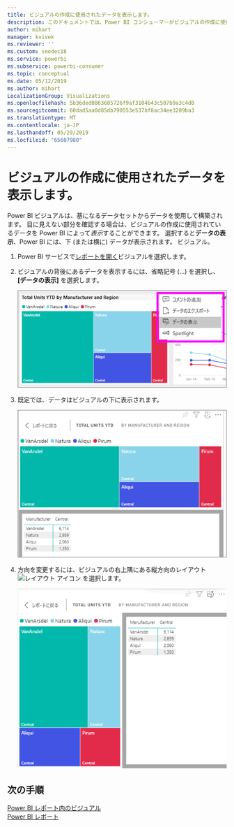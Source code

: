 ```yaml
---
title: ビジュアルの作成に使用されたデータを表示します。
description: このドキュメントでは、Power BI コンシューマーがビジュアルの作成に使用するデータを "表示" する方法について説明します。
author: mihart
manager: kvivek
ms.reviewer: ''
ms.custom: seodec18
ms.service: powerbi
ms.subservice: powerbi-consumer
ms.topic: conceptual
ms.date: 05/12/2019
ms.author: mihart
LocalizationGroup: Visualizations
ms.openlocfilehash: 5b36ded0863685726f9af3104b43c507b9a3c4d0
ms.sourcegitcommit: 60dad5aa0d85db790553e537bf8ac34ee3289ba3
ms.translationtype: MT
ms.contentlocale: ja-JP
ms.lasthandoff: 05/29/2019
ms.locfileid: "65607980"
---
```

# <a name="show-the-data-that-was-used-to-create-the-visual"></a>ビジュアルの作成に使用されたデータを表示します。

Power BI ビジュアルは、基になるデータセットからデータを使用して構築されます。 目に見えない部分を確認する場合は、ビジュアルの作成に使用されているデータを Power BI によって*表示*することができます。 選択すると**データの表示**、Power BI には、下 (または横に) データが表示されます。 ビジュアル。


1. Power BI サービスで[レポートを開く](end-user-report-open.md)ビジュアルを選択します。  
2. ビジュアルの背後にあるデータを表示するには、省略記号 (...) を選択し、 **[データの表示]** を選択します。
   
   ![[データの表示] を選択する](./media/end-user-show-data/power-bi-explore-show-data-newer.png)
3. 既定では、データはビジュアルの下に表示されます。
   
   ![ビジュアルとデータの縦表示](./media/end-user-show-data/power-bi-show-data-new.png)

4. 方向を変更するには、ビジュアルの右上隅にある縦方向のレイアウト ![レイアウト アイコン](media/end-user-show-data/power-bi-vertical-icon-new.png) を選択します。
   
   ![ビジュアルとデータの横表示](./media/end-user-show-data/power-bi-show-data-rotate.png)

## <a name="next-steps"></a>次の手順
[Power BI レポート内のビジュアル](../visuals/power-bi-report-visualizations.md)    
[Power BI レポート](end-user-reports.md)    
